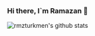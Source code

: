 ### Hi there, I`m Ramazan 👋

<!--
**rmzturkmen/rmzturkmen** is a ✨ _special_ ✨ repository because its `README.md` (this file) appears on your GitHub profile.

Here are some ideas to get you started:

- 🔭 I’m currently working on ...
- 🌱 I’m currently learning AWS cloud and DevOps
- 👯 I’m looking to collaborate on ...
- 🤔 I’m looking for help with ...
- 💬 Ask me about ...
- 📫 How to reach me: ...
- 😄 Pronouns: ...
- ⚡ Fun fact: ...
-->
![rmzturkmen's github stats](https://github-readme-stats.vercel.app/api?username=rmzturkmen&show_icons=true)

